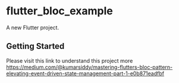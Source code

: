 # flutter_bloc_example

A new Flutter project.

## Getting Started

Please visit this link to understand this project more
https://medium.com/@kumarsiddy/mastering-flutters-bloc-pattern-elevating-event-driven-state-management-part-1-e0b871eadfbf